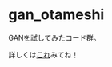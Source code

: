 # gan_otameshi
GANを試してみたコード群。

詳しくは[これ](http://kanoeuma-310mo.hatenablog.jp/entry/2019/09/07/215003)みてね！
